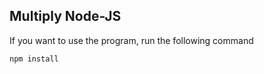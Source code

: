 ## Multiply Node-JS

If you want to use the program, run the following command

```
npm install

```
